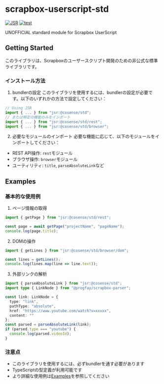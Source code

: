 # scrapbox-userscript-std

[![JSR](https://jsr.io/badges/@cosense/std)](https://jsr.io/@cosense/std)
[![test](https://github.com/takker99/scrapbox-userscript-std/workflows/ci/badge.svg)](https://github.com/takker99/scrapbox-userscript-std/actions?query=workflow%3Aci)

UNOFFICIAL standard module for Scrapbox UserScript

## Getting Started

このライブラリは、Scrapboxのユーザースクリプト開発のための非公式な標準ライブラリです。

### インストール方法

1. bundlerの設定
このライブラリを使用するには、bundlerの設定が必要です。以下のいずれかの方法で設定してください：

```typescript
// Using JSR
import { ... } from "jsr:@cosense/std";
// または特定の機能のみをインポート
import { ... } from "jsr:@cosense/std/rest";
import { ... } from "jsr:@cosense/std/browser";
```

2. 必要なモジュールのインポート
必要な機能に応じて、以下のモジュールをインポートしてください：
- REST API操作: `rest`モジュール
- ブラウザ操作: `browser`モジュール
- ユーティリティ: `title`, `parseAbsoluteLink`など

## Examples

### 基本的な使用例

1. ページ情報の取得
```typescript
import { getPage } from "jsr:@cosense/std/rest";

const page = await getPage("projectName", "pageName");
console.log(page.title);
```

2. DOMの操作
```typescript
import { getLines } from "jsr:@cosense/std/browser/dom";

const lines = getLines();
console.log(lines.map(line => line.text));
```

3. 外部リンクの解析
```typescript
import { parseAbsoluteLink } from "jsr:@cosense/std";
import type { LinkNode } from "@progfay/scrapbox-parser";

const link: LinkNode = {
  type: "link",
  pathType: "absolute",
  href: "https://www.youtube.com/watch?v=xxxxx",
  content: ""
};
const parsed = parseAbsoluteLink(link);
if (parsed.type === "youtube") {
  console.log(parsed.videoId);
}
```

### 注意点
- このライブラリを使用するには、必ずbundlerを通す必要があります
- TypeScriptの型定義が利用可能です
- より詳細な使用例は[Examples](https://github.com/takker99/scrapbox-userscript-std/tree/main/examples)を参照してください
